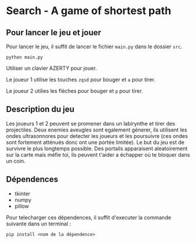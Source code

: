 # Search - A game of shortest path

## Pour lancer le jeu et jouer

Pour lancer le jeu, il suffit de lancer le fichier `main.py` dans le dossier `src`.
  
  ```python main.py```

Utiliser un clavier AZERTY pour jouer.

Le joueur 1 utilise les touches `zqsd` pour bouger et `a` pour tirer.

Le joueur 2 utilies les flèches pour bouger et `p` pour tirer.

## Description du jeu

Les joueurs 1 et 2 peuvent se promener dans un labirynthe et tirer des projectiles. Deux enemies aveugles sont egalement génerer, ils utilisent les ondes ultrasonnores pour detecter les joueurs et les poursuivre (ces ondes sont fortement atténués donc ont une portée limitée). Le but du jeu est de survivre le plus longtemps possible. Des portails apparaisent aleatoirement sur la carte mais méfie toi, ils peuvent t'aider a échapper où te bloquer dans un coin.

## Dépendences

- tkinter
- numpy
- pillow

Pour telecharger ces dépendences, il suffit d'executer la commande suivante dans un terminal :

```pip install <nom de la dépendence>```
